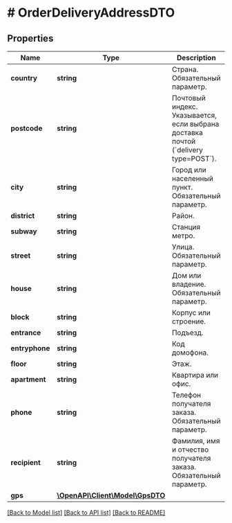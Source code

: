 # # OrderDeliveryAddressDTO

## Properties

Name | Type | Description | Notes
------------ | ------------- | ------------- | -------------
**country** | **string** | Страна.  Обязательный параметр. | [optional]
**postcode** | **string** | Почтовый индекс.  Указывается, если выбрана доставка почтой (&#x60;delivery type&#x3D;POST&#x60;). | [optional]
**city** | **string** | Город или населенный пункт.  Обязательный параметр. | [optional]
**district** | **string** | Район. | [optional]
**subway** | **string** | Станция метро. | [optional]
**street** | **string** | Улица.  Обязательный параметр. | [optional]
**house** | **string** | Дом или владение.  Обязательный параметр. | [optional]
**block** | **string** | Корпус или строение. | [optional]
**entrance** | **string** | Подъезд. | [optional]
**entryphone** | **string** | Код домофона. | [optional]
**floor** | **string** | Этаж. | [optional]
**apartment** | **string** | Квартира или офис. | [optional]
**phone** | **string** | Телефон получателя заказа.  Обязательный параметр. | [optional]
**recipient** | **string** | Фамилия, имя и отчество получателя заказа.  Обязательный параметр. | [optional]
**gps** | [**\OpenAPI\Client\Model\GpsDTO**](GpsDTO.md) |  | [optional]

[[Back to Model list]](../../README.md#models) [[Back to API list]](../../README.md#endpoints) [[Back to README]](../../README.md)
